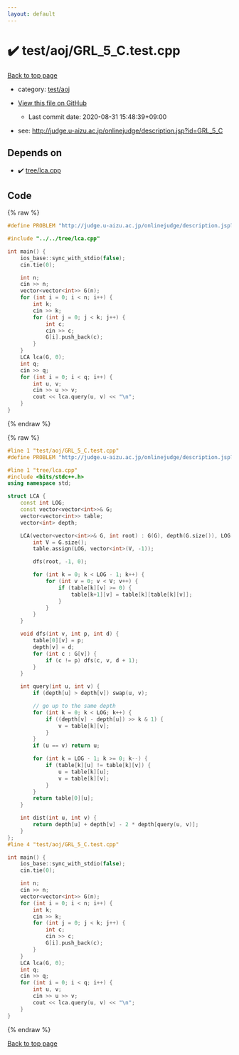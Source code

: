 ```yaml
---
layout: default
---
```


<!-- mathjax config similar to math.stackexchange -->
<script type="text/javascript" async
  src="https://cdnjs.cloudflare.com/ajax/libs/mathjax/2.7.5/MathJax.js?config=TeX-MML-AM_CHTML">
</script>
<script type="text/x-mathjax-config">
  MathJax.Hub.Config({
    TeX: { equationNumbers: { autoNumber: "AMS" }},
    tex2jax: {
      inlineMath: [ ['$','$'] ],
      processEscapes: true
    },
    "HTML-CSS": { matchFontHeight: false },
    displayAlign: "left",
    displayIndent: "2em"
  });
</script>

<script type="text/javascript" src="https://cdnjs.cloudflare.com/ajax/libs/jquery/3.4.1/jquery.min.js"></script>
<script src="https://cdn.jsdelivr.net/npm/jquery-balloon-js@1.1.2/jquery.balloon.min.js" integrity="sha256-ZEYs9VrgAeNuPvs15E39OsyOJaIkXEEt10fzxJ20+2I=" crossorigin="anonymous"></script>
<script type="text/javascript" src="../../../assets/js/copy-button.js"></script>
<link rel="stylesheet" href="../../../assets/css/copy-button.css" />


# :heavy_check_mark: test/aoj/GRL_5_C.test.cpp

<a href="../../../index.html">Back to top page</a>

* category: <a href="../../../index.html#0d0c91c0cca30af9c1c9faef0cf04aa9">test/aoj</a>
* <a href="{{ site.github.repository_url }}/blob/master/test/aoj/GRL_5_C.test.cpp">View this file on GitHub</a>
    - Last commit date: 2020-08-31 15:48:39+09:00


* see: <a href="http://judge.u-aizu.ac.jp/onlinejudge/description.jsp?id=GRL_5_C">http://judge.u-aizu.ac.jp/onlinejudge/description.jsp?id=GRL_5_C</a>


## Depends on

* :heavy_check_mark: <a href="../../../library/tree/lca.cpp.html">tree/lca.cpp</a>


## Code

<a id="unbundled"></a>
{% raw %}
```cpp
#define PROBLEM "http://judge.u-aizu.ac.jp/onlinejudge/description.jsp?id=GRL_5_C"

#include "../../tree/lca.cpp"

int main() {
    ios_base::sync_with_stdio(false);
    cin.tie(0);

    int n;
    cin >> n;
    vector<vector<int>> G(n);
    for (int i = 0; i < n; i++) {
        int k;
        cin >> k;
        for (int j = 0; j < k; j++) {
            int c;
            cin >> c;
            G[i].push_back(c);
        }
    }
    LCA lca(G, 0);
    int q;
    cin >> q;
    for (int i = 0; i < q; i++) {
        int u, v;
        cin >> u >> v;
        cout << lca.query(u, v) << "\n";
    }
}
```
{% endraw %}

<a id="bundled"></a>
{% raw %}
```cpp
#line 1 "test/aoj/GRL_5_C.test.cpp"
#define PROBLEM "http://judge.u-aizu.ac.jp/onlinejudge/description.jsp?id=GRL_5_C"

#line 1 "tree/lca.cpp"
#include <bits/stdc++.h>
using namespace std;

struct LCA {
    const int LOG;
    const vector<vector<int>>& G;
    vector<vector<int>> table;
    vector<int> depth;

    LCA(vector<vector<int>>& G, int root) : G(G), depth(G.size()), LOG(32 - __builtin_clz(G.size())) {
        int V = G.size();
        table.assign(LOG, vector<int>(V, -1));

        dfs(root, -1, 0);

        for (int k = 0; k < LOG - 1; k++) {
            for (int v = 0; v < V; v++) {
                if (table[k][v] >= 0) {
                    table[k+1][v] = table[k][table[k][v]];
                }
            }
        }
    }

    void dfs(int v, int p, int d) {
        table[0][v] = p;
        depth[v] = d;
        for (int c : G[v]) {
            if (c != p) dfs(c, v, d + 1);
        }
    }

    int query(int u, int v) {
        if (depth[u] > depth[v]) swap(u, v);

        // go up to the same depth
        for (int k = 0; k < LOG; k++) {
            if ((depth[v] - depth[u]) >> k & 1) {
                v = table[k][v];
            }
        }
        if (u == v) return u;

        for (int k = LOG - 1; k >= 0; k--) {
            if (table[k][u] != table[k][v]) {
                u = table[k][u];
                v = table[k][v];
            }
        }
        return table[0][u];
    }

    int dist(int u, int v) {
        return depth[u] + depth[v] - 2 * depth[query(u, v)];
    }
};
#line 4 "test/aoj/GRL_5_C.test.cpp"

int main() {
    ios_base::sync_with_stdio(false);
    cin.tie(0);

    int n;
    cin >> n;
    vector<vector<int>> G(n);
    for (int i = 0; i < n; i++) {
        int k;
        cin >> k;
        for (int j = 0; j < k; j++) {
            int c;
            cin >> c;
            G[i].push_back(c);
        }
    }
    LCA lca(G, 0);
    int q;
    cin >> q;
    for (int i = 0; i < q; i++) {
        int u, v;
        cin >> u >> v;
        cout << lca.query(u, v) << "\n";
    }
}

```
{% endraw %}

<a href="../../../index.html">Back to top page</a>

